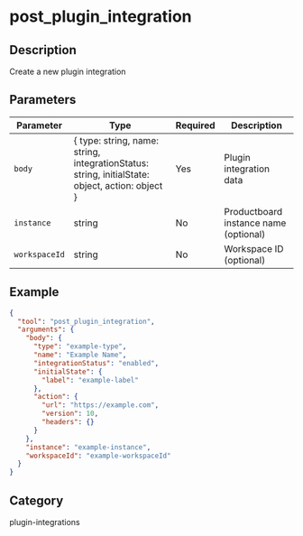 # post_plugin_integration

## Description

Create a new plugin integration

## Parameters

| Parameter     | Type                                                                                            | Required | Description                           |
| ------------- | ----------------------------------------------------------------------------------------------- | -------- | ------------------------------------- |
| `body`        | { type: string, name: string, integrationStatus: string, initialState: object, action: object } | Yes      | Plugin integration data               |
| `instance`    | string                                                                                          | No       | Productboard instance name (optional) |
| `workspaceId` | string                                                                                          | No       | Workspace ID (optional)               |

## Example

```json
{
  "tool": "post_plugin_integration",
  "arguments": {
    "body": {
      "type": "example-type",
      "name": "Example Name",
      "integrationStatus": "enabled",
      "initialState": {
        "label": "example-label"
      },
      "action": {
        "url": "https://example.com",
        "version": 10,
        "headers": {}
      }
    },
    "instance": "example-instance",
    "workspaceId": "example-workspaceId"
  }
}
```

## Category

plugin-integrations
